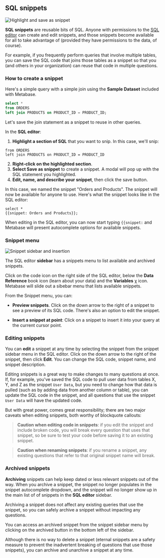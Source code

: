 ## SQL snippets

![Highlight and save as snippet](./images/sql-snippets/highlight_and_save_as_snippet.gif)

**SQL snippets** are reusable bits of SQL. Anyone with permissions to the [SQL editor](writing-sql.md) can create and edit snippets, and those snippets become available for all to take advantage of (provided they have permissions to the data, of course).

For example, if you frequently perform queries that involve multiple tables, you can save the SQL code that joins those tables as a snippet so that you (and others in your organization) can reuse that code in multiple questions.

### How to create a snippet

Here's a simple query with a simple join using the **Sample Dataset** included with Metabase.

```sql
select *
from ORDERS
left join PRODUCTS on PRODUCT_ID = PRODUCT_ID;
```

Let's save the join statement as a snippet to reuse in other queries.

In the **SQL editor**:
 
1. **Highlight a section of SQL** that you want to snip. In this case, we'll snip:
```
from ORDERS 
left join PRODUCTS on PRODUCT_ID = PRODUCT_ID
```

2. **Right-click on the highlighted section**.
3. **Select Save as snippet** to create a snippet. A modal will pop up with the SQL statement you highlighted. 
4. **Edit, name, and describe your snippet**, then click the save button.

In this case, we named the snippet "Orders and Products". The snippet will now be available for anyone to use. Here's what the snippet looks like in the SQL editor:

```
select * 
{{snippet: Orders and Products}};
```

When editing in the SQL editor, you can now start typing `{{snippet:` and Metabase will present autocomplete options for available snippets.

### Snippet menu

![Snippet sidebar and insertion](./images/sql-snippets/snippet_sidebar_and_insertion.gif)

The SQL editor **sidebar** has a snippets menu to list available and archived snippets.

Click on the code icon on the right side of the SQL editor, below the **Data Reference** book icon (learn about your data) and the **Variables** χ icon. Metabase will slide out a sibebar menu that lists available snippets.

From the Snippet menu, you can:


- **Preview snippets**. Click on the down arrow to the right of a snippet to see a preview of its SQL code. There's also an option to edit the snippet.

- **Insert a snippet at point**: Click on a snippet to insert it into your query at the current cursor point.

### Editing snippets

You can **edit** a snippet at any time by selecting the snippet from the snippet sidebar menu in the SQL editor. Click on the down arrow to the right of the snippet, then click **Edit**. You can change the SQL code, snippet name, and snippet description.

Editing snippets is a great way to make changes to many questions at once. If, for example, you've saved the SQL code to pull user data from tables X, Y, and Z as the snippet `User Data`, but you need to change how that data is pulled (such as by adding data from another column or table), you can update the SQL code in the snippet, and all questions that use the snippet `User Data` will have the updated code. 

But with great power, comes great responsibility; there are two major caveats when editing snippets, both worthy of blockquote callouts:

> **Caution when editing code in snippets**: if you edit the snippet and include broken code, you will break every question that uses that snippet, so be sure to test your code before saving it to an existing snippet.

> **Caution when renaming snippets**: if you rename a snippet, any existing questions that refer to that original snippet name will break.

### Archived snippets

**Archiving** snippets can help keep dated or less relevant snippets out of the way. When you archive a snippet, the snippet no longer populates in the snippet autocomplete dropdown, and the snippet will no longer show up in the main list of of snippets in the **SQL editor** sidebar.

Archiving a snippet does not affect any existing queries that use the snippet, so you can safely archive a snippet without impacting any questions.

You can access an archived snippet from the snippet sidebar menu by clicking on the archived button in the bottom left of the sidebar.

Although there is no way to delete a snippet (eternal snippets are a safety measure to prevent the inadvertent breaking of questions that use those snippets), you can archive and unarchive a snippet at any time.

